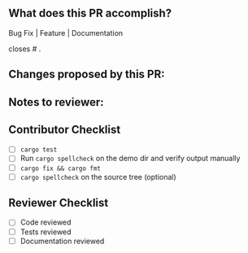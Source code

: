 <!---
Hi there! Thanks for submitting a pull request to cargo-spellcheck!
To help us review your PR, please fill in the following information.
-->

## What does this PR accomplish?

<!---
Choose all that apply.
Also, mention the linked issue here.
This will magically close the issue once the PR is merged.
-->
Bug Fix | Feature | Documentation

closes # .

## Changes proposed by this PR:

<!---
Tell the reviewer What changed, Why, and How were you able to accomplish that?
-->

## Notes to reviewer:

<!---
Leave a message to whoever is going to review this PR.
Mainly, pointers to review the PR, and how they can test it.
-->

## Contributor Checklist

<!---
Most of the PRs should have the following added to them,
this doesn't apply to all PRs, so it is helpful to tell us what you did.
-->

- [ ] `cargo test`
- [ ] Run `cargo spellcheck` on the demo dir and verify output manually
- [ ] `cargo fix && cargo fmt`
- [ ] `cargo spellcheck` on the source tree (optional)

## Reviewer Checklist

<!---
This section is intended for the reviewers only, to track review
progress.
-->

- [ ] Code reviewed
- [ ] Tests reviewed
- [ ] Documentation reviewed